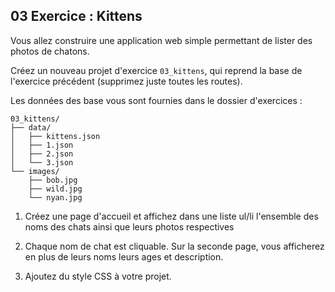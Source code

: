 ## 03 Exercice : Kittens

Vous allez construire une application web simple permettant de lister des photos de chatons.

Créez un nouveau projet d'exercice `03_kittens`, qui reprend la base de l'exercice précédent (supprimez juste toutes les routes).

Les données des base vous sont fournies dans le dossier d'exercices :

```
03_kittens/
├── data/
│   ├── kittens.json
│   ├── 1.json
│   ├── 2.json
│   └── 3.json
└── images/
    ├── bob.jpg
    ├── wild.jpg
    └── nyan.jpg
```

1. Créez une page d'accueil et affichez dans une liste ul/li l'ensemble des noms des chats ainsi que leurs photos respectives

2. Chaque nom de chat est cliquable. Sur la seconde page, vous afficherez en plus de leurs noms leurs ages et description.

3. Ajoutez du style CSS à votre projet.